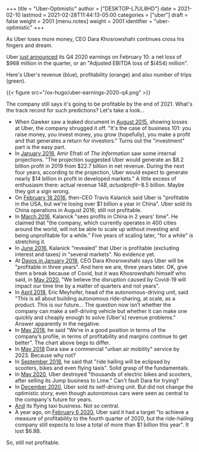 +++
title = "Uber-Optimistic"
author = ["DESKTOP-L7UL8HD"]
date = 2021-02-10
lastmod = 2021-02-28T11:44:13-05:00
categories = ["uber"]
draft = false
weight = 2001
[menu.notes]
  weight = 2001
  identifier = "uber-optimistic"
+++

As Uber loses more money, CEO Dara Khosrowshahi continues cross his fingers and dream.

Uber [just announced](https://investor.uber.com/news-events/news/press-release-details/2021/Uber-Announces-Results-for-Fourth-Quarter-and-Full-Year-2020/default.aspx) its Q4 2020 earnings on February 10: a net loss of $968 million in the quarter, or an "Adjusted EBITDA loss of $(454) million".

Here's Uber's revenue (blue), profitability (orange) and also number of trips (green).

{{< figure src="/ox-hugo/uber-earnings-2020-q4.png" >}}

The company still says it's going to be profitable by the end of 2021. What's the track record for such predictions? Let's take a look...

-   When Gawker saw a leaked document in [August 2015](https://www.businessinsider.com/ubers-revenue-profit-and-loss-2015-8), showing losses at Uber, the company shrugged it off. "It's the case of business 101: you raise money, you invest money, you grow (hopefully), you make a profit and that generates a return for investors." Turns out the "investment" part is the easy part.
-   In [January 2016](https://www.theinformation.com/articles/ubers-losses-grow-but-so-do-its-profit-projections), Amir Efrati of _The Information_ saw some internal projections. "The projection suggested Uber would generate an $8.2 billion profit in 2019 from $22.7 billion in net revenue. During the next four years, according to the projection, Uber would expect to generate nearly $14 billion in profit in developed markets." A little excess of enthusiasm there: actual revenue $14B, actual profit -$8.5 billion. Maybe they got a sign wrong.
-   On [February 18 2016](https://techcrunch.com/2016/02/18/uber-ceo-travis-kalanick-says-company-is-profitable-in-u-s/#:~:text=Uber%20is%20officially%20profitable%20in,publication%20BetaKit%20earlier%20this%20week.&text=%E2%80%9CWe're%20profitable%20in%20the,China%2C%E2%80%9D%20Kalanick%20told%20BetaKit.), then-CEO Travis Kalanick said Uber is "profitable in the USA, but we're losing over $1 billion a year in China". Uber sold its China operations in August 2016; still not profitable.
-   In [March 2016](https://www.cnbc.com/2016/03/24/uber-ceo-sees-profits-in-china-in-2-yearss-time.html), Kalanick "sees profits in China in 2 years' time". He claimed that "the company, which currently operates in 400 cities around the world, will not be able to scale up without investing and being unprofitable for a while." Five years of scaling later, "for a while" is stretching it.
-   In [June 2016](https://fortune.com/2016/06/16/uber-profitable-markets/), Kalanick "revealed" that Uber is profitable (excluding interest and taxes) in "several markets". No evidence yet.
-   At [Davos in January 2018,](https://www.bloomberg.com/news/articles/2018-01-23/uber-to-be-profitable-within-three-years-khosrowshahi-says) CEO Dara Khosrowshahi says Uber will be "profitable in three years". And here we are, three years later. OK, give them a break because of Covid, but it was Khosrowshahi himself who said, in [May 2020](https://www.wsj.com/articles/ubers-first-quarter-loss-balloons-on-coronavirus-impact-11588882349), "We believe the disruption caused by Covid-19 will impact our time line by a matter of quarters and not years".
-   In [April 2018](https://www.newyorker.com/magazine/2018/04/09/at-uber-a-new-ceo-shifts-gears), Eric Meyhofer, head of the autonomous-driving unit, said "This is all about building autonomous ride-sharing, at scale, as a product. This is our future... The question now isn’t whether the company can make a self-driving vehicle but whether it can make one quickly and cheaply enough to solve [Uber's] revenue problems." Answer apparently in the negative.
-   In [May 2018](https://www.cnbc.com/2018/05/30/uber-ceo-on-ipo-plans-and-warren-buffett.html), he said "We're in a good position in terms of the company’s profile, in terms of profitability and margins continue to get better". The chart above begs to differ.
-   In [May 2018](https://www.theverge.com/2018/5/15/17340064/uber-ceo-dara-khosrowshahi-interview-elevate-flying-cars) Dara saw a commercial "urban air mobility" service by 2023. Because why not?
-   In [September 2018](https://techcrunch.com/2018/09/06/uber-ceo-ride-hailing-will-be-eclipsed-by-scooters-bikes-and-even-flying-taxis/), he said that "ride hailing will be eclipsed by scooters, bikes and even flying taxis". Solid grasp of the fundamentals.
-   In [May 2020](https://www.bbc.com/news/technology-52832791), Uber destroyed "thousands of electric bikes and scooters, after selling its Jump business to Lime." Can't fault Dara for trying?
-   In [December 2020](https://www.npr.org/2020/12/07/944004278/after-once-touting-self-driving-cars-uber-sells-unit-to-refocus-on-core-business#:~:text=in%20Los%20Angeles.-,Uber%20said%20it%20will%20sell%20its%20self,research%20unit%20to%20startup%20Aurora.&text=Ride%2Dhailing%20giant%20Uber%20is,the%20self%2Ddriving%20startup%20Aurora.&text=Uber%20hasn't%20given%20up%20on%20the%20promise%20of%20autonomous%20vehicles.), Uber sold its self-driving unit. But did not change the optimistic story, even though autonomous cars were seen as central to the company's future for years.
-   [And](https://www.cnbc.com/2020/12/08/air-taxi-start-up-joby-acquires-uber-elevate-.html) its flying taxi business. Not so central.
-   A year ago, on [February 6 2020](https://www.reuters.com/article/us-uber-results/uber-sees-profit-by-end-of-2020-but-still-expects-full-year-loss-idINKBN2002UQ), Uber said it had a target "to achieve a measure of profitability to the fourth quarter of 2020, but the ride-hailing company still expects to lose a total of more than $1 billion this year". It lost $6.8B.

So, still not profitable.
